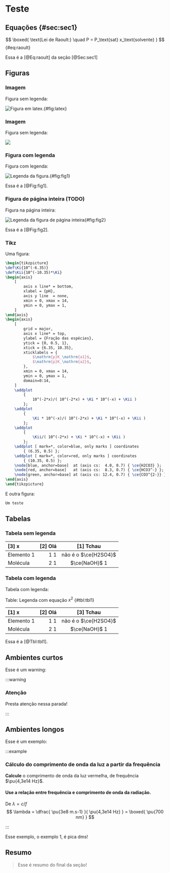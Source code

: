 # Teste

## Equações {#sec:sec1}

$$ 
    \boxed{
        \text{Lei de Raoult:}
        \quad
        P = P_\text{sat} x_\text{solvente}
    }
$$
{#eq:raoult}

Essa é a [@Eq:raoult] da seção [@Sec:sec1]

## Figuras

### Imagem

Figura sem legenda:

![Figura em latex.](image.svg){#fig:latex}

### Imagem

Figura sem legenda:

![](image.png)

### Figura com legenda

Figura com legenda:

![Legenda da figura.](image.png){#fig:fig1}

Essa é a [@Fig:fig1].

### Figura de página inteira (TODO)

Figura na página inteira:

![Legenda da figura de página inteira](image.png){#fig:fig2}

Essa é a [@Fig:fig2].

### Tikz

Uma figura:

```latex
\begin{tikzpicture}
\def\Ki{10^(-6.35)}
\def\Kii{10^(-10.35)*\Ki}
\begin{axis}
    [   
        axis x line* = bottom,
        xlabel = {pH},
        axis y line  = none,
        xmin = 0, xmax = 14,
        ymin = 0, ymax = 1,
    ]
\end{axis}
\begin{axis}
    [
        grid = major,
        axis x line* = top,
        ylabel = {Fração das espécies},
        ytick = {0, 0.5, 1},
        xtick = {6.35, 10.35},
        xticklabels = {
            $\mathrm{p}K_\mathrm{a1}$,
            $\mathrm{p}K_\mathrm{a2}$,
        },
        xmin = 0, xmax = 14,
        ymin = 0, ymax = 1,
        domain=0:14,
    ]
    \addplot
        {
            10^(-2*x)/( 10^(-2*x) + \Ki * 10^(-x) + \Kii )
        };
    \addplot
        {
            \Ki * 10^(-x)/( 10^(-2*x) + \Ki * 10^(-x) + \Kii )
        };
    \addplot
        {
            \Kii/( 10^(-2*x) + \Ki * 10^(-x) + \Kii )
        };
    \addplot [ mark=*, color=blue, only marks ] coordinates
        { (6.35, 0.5) };
    \addplot [ mark=*, color=red, only marks ] coordinates
        { (10.35, 0.5) };
    \node[blue, anchor=base]  at (axis cs:  4.0, 0.7) { \ce{H2CO3} };
    \node[red, anchor=base]   at (axis cs:  8.3, 0.7) { \ce{HCO3^-} };
    \node[green, anchor=base] at (axis cs: 12.4, 0.7) { \ce{CO3^{2-}} };
\end{axis}
\end{tikzpicture}
```

E outra figura:

```latex
Um teste
```

## Tabelas

### Tabela sem legenda

| [3] x      | [2] Olá |      [1] Tchau       |
| :--------- | ------: | :------------------: |
| Elemento 1 |     1 1 | não é o $\ce{H2SO4}$ |
| Molécula   |     2 1 |   $\ce{NaOH}$   1    |

### Tabela com legenda

Tabela com legenda:

Table: Legenda com equação $x^2$ {#tbl:tbl1}

| [1] x      | [2] Olá |      [3] Tchau       |
| :--------- | ------: | :------------------: |
| Elemento 1 |     1 1 | não é o $\ce{H2SO4}$ |
| Molécula   |     2 1 |    $\ce{NaOH}$ 1     |

Essa é a [@Tbl:tbl1].

## Ambientes curtos

Esse é um warning:

:::warning

### Atenção

Presta atenção nessa parada!

:::

## Ambientes longos

Esse é um exemplo:

:::example

### Cálculo do comprimento de onda da luz a partir da frequência

**Calcule** o comprimento de onda da luz vermelha, de frequência $\pu{4,3e14 Hz}$.

#### Use a relação entre frequência e comprimento de onda da radiação.

De $\lambda = c/f$
$$
    \lambda = \dfrac{ \pu{3e8 m.s-1} }{ \pu{4,3e14 Hz} } = \boxed{ \pu{700 nm} }
$$

:::

Esse exemplo, o exemplo 1, é pica dms!

## Resumo

> Esse é  resumo do final da seção!
